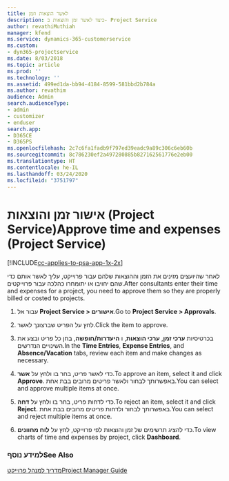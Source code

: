 ```yaml
---
title: לאשר הוצאות וזמן
description: כיצד לאשר זמן והוצאות ב- Project Service
author: revathiMuthiah
manager: kfend
ms.service: dynamics-365-customerservice
ms.custom:
- dyn365-projectservice
ms.date: 8/03/2018
ms.topic: article
ms.prod: ''
ms.technology: ''
ms.assetid: 499ed1da-bb94-4184-8599-581bbd2b784a
ms.author: revathim
audience: Admin
search.audienceType:
- admin
- customizer
- enduser
search.app:
- D365CE
- D365PS
ms.openlocfilehash: 2c7c6fa1fadb9f797ed39eadc9a89c306c6eb60b
ms.sourcegitcommit: 8c786230ef2a497280885b827162561776e2eb00
ms.translationtype: HT
ms.contentlocale: he-IL
ms.lasthandoff: 03/24/2020
ms.locfileid: "3751797"
---
```

# <a name="approve-time-and-expenses-project-service"></a><span data-ttu-id="a68de-103">אישור זמן והוצאות (Project Service)</span><span class="sxs-lookup"><span data-stu-id="a68de-103">Approve time and expenses (Project Service)</span></span>

[!INCLUDE[cc-applies-to-psa-app-1x-2x](../includes/cc-applies-to-psa-app-1x-2x.md)]

<span data-ttu-id="a68de-104">לאחר שהיועצים מזינים את הזמן וההוצאות שלהם עבור פרוייקט, עליך לאשר אותם כדי שהם יחויבו או יתומחרו כהלכה עבור פרוייקטים.</span><span class="sxs-lookup"><span data-stu-id="a68de-104">After consultants enter their time and expenses for a project, you need to approve them so they are properly billed or costed to projects.</span></span>  
  
1.  <span data-ttu-id="a68de-105">עבור אל **Project Service > אישורים**.</span><span class="sxs-lookup"><span data-stu-id="a68de-105">Go to **Project Service > Approvals**.</span></span>  
  
2.  <span data-ttu-id="a68de-106">לחץ על הפריט שברצונך לאשר.</span><span class="sxs-lookup"><span data-stu-id="a68de-106">Click the item to approve.</span></span>  
  
3.  <span data-ttu-id="a68de-107">בכרטיסיות **ערכי זמן**, **ערכי הוצאות**, ו **היעדרות/חופשה**, בחן כל פריט ובצע את השינויים הנדרשים.</span><span class="sxs-lookup"><span data-stu-id="a68de-107">In the **Time Entries**, **Expense Entries**, and **Absence/Vacation** tabs, review each item and make changes as necessary.</span></span>  
  
4.  <span data-ttu-id="a68de-108">כדי לאשר פריט, בחר בו ולחץ על **אשר**.</span><span class="sxs-lookup"><span data-stu-id="a68de-108">To approve an item, select it and click **Approve**.</span></span> <span data-ttu-id="a68de-109">באפשרותך לבחור ולאשר פריטים מרובים בבת אחת.</span><span class="sxs-lookup"><span data-stu-id="a68de-109">You can select and approve multiple items at once.</span></span>  
  
5.  <span data-ttu-id="a68de-110">כדי לדחות פריט, בחר בו ולחץ על **דחה**.</span><span class="sxs-lookup"><span data-stu-id="a68de-110">To reject an item, select it and click **Reject**.</span></span> <span data-ttu-id="a68de-111">באפשרותך לבחור ולדחות פריטים מרובים בבת אחת.</span><span class="sxs-lookup"><span data-stu-id="a68de-111">You can select and reject multiple items at once.</span></span>  
  
6.  <span data-ttu-id="a68de-112">כדי להציג תרשימים של זמן והוצאות לפי פרוייקט, לחץ על **לוח מחוונים**.</span><span class="sxs-lookup"><span data-stu-id="a68de-112">To view charts of time and expenses by project, click **Dashboard**.</span></span>  
  
### <a name="see-also"></a><span data-ttu-id="a68de-113">למידע נוסף</span><span class="sxs-lookup"><span data-stu-id="a68de-113">See Also</span></span>  
 [<span data-ttu-id="a68de-114">מדריך למנהל פרוייקט</span><span class="sxs-lookup"><span data-stu-id="a68de-114">Project Manager Guide</span></span>](../project-service/project-manager-guide.md)
